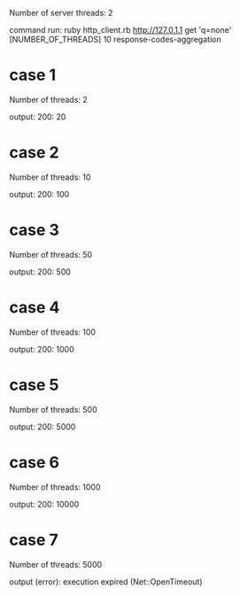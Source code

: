 Number of server threads: 2

command run: 
ruby http_client.rb http://127.0.1.1 get 'q=none' [NUMBER_OF_THREADS] 10 response-codes-aggregation

# case 1
Number of threads: 2

output: 
200: 20

# case 2
Number of threads: 10

output: 
200: 100

# case 3
Number of threads: 50

output: 
200: 500

# case 4
Number of threads: 100

output: 
200: 1000

# case 5
Number of threads: 500

output: 
200: 5000

# case 6
Number of threads: 1000

output: 
200: 10000

# case 7
Number of threads: 5000

output (error): 
execution expired (Net::OpenTimeout)
